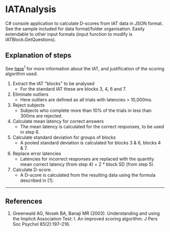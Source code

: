# IATAnalysis
C# console application to calculate D-scores from IAT data in JSON format. 
See the sample included for data format/folder organisation.
Easily extendable to other input formats (input function to modify is IATBlock.GetQuestions).

## Explanation of steps

See [here](https://faculty.washington.edu/agg/pdf/Sriram&Greenwald.BIAT.2009.pdf)<sup>1</sup> for more information about the IAT, and justification of the scoring algorithm used.

1. Extract the IAT "blocks" to be analysed
    * For the standard IAT these are blocks 3, 4, 6 and 7.
2. Eliminate outliers
    * Here outliers are defined as all trials with latencies > 10,000ms.
3. Reject subjects
    * Subjects who complete more than 10% of the trials in less than 300ms are rejected.
4. Calculate mean latency for correct answers
    * The mean latency is calculated for the correct responses, to be used in step 6.
5. Calculate standard deviation for groups of blocks
    * A pooled standard deviation is calculated for blocks 3 & 6, blocks 4 & 7.
6. Replace error latencies
    * Latencies for incorrect responses are replaced with the quantity mean correct latency (from step 4) + 2 * block SD (from step 5).
7. Calculate D-score.
    * A D-score is calculated from the resulting data using the formula described in [1].
    
---
## References
1. Greenwald AG, Nosek BA, Banaji MR (2003). Understanding and using the Implicit Association Test: I. An improved scoring algorithm. J Pers Soc Psychol 85(2):197–216.
